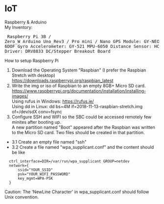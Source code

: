 # IoT
Raspberry &amp; Arduino<br>
My Inventory:  <pre>
    Raspberry Pi 3B / Zero_W
    Arduino Uno_Rev3 / Pro mini / Nano
    GPS Module: GY-NEO-6MV2
    3 Axis 6DOF Gyro Accelerometer: GY-521 MPU-6050
    Distance Sensor: HC-SR04
    Motor Driver: DRV8833 DC/Stepper Breakout Board
</pre>
How to setup Raspberry Pi 
1. Download the Operating System "Raspbian" (I prefer the Raspbian Stretch with desktop)<br>
https://downloads.raspberrypi.org/raspbian_latest 
2. Write the img or iso of Raspbian to an empty 8GB+ Micro SD card. <br>
https://www.raspberrypi.org/documentation/installation/installing-images/<br>
Using rufus in Windows: https://rufus.ie/<br>
Using dd in Linux: dd bs=4M if=2018-11-13-raspbian-stretch.img of=/dev/sdX conv=fsync
3. Configure SSH and WIFI so the SBC could be accessed remotely few minites after booting up.<br>
A new partition named "Boot" appeared after the Raspbian was written to the Micro SD card. Two files should be created in that partition. 
  - 3.1 Create an empty file named "ssh" 
  - 3.2 Create a file named "wpa_supplicant.conf" and the content should be like
```shell
  ctrl_interface=DIR=/var/run/wpa_supplicant GROUP=netdev
  network={
      ssid="YOUR_SSID"
      psk="YOUR_WIFI_PASSWORD"
      key_mgmt=WPA-PSK
  }
```
Caution: The 'NewLine Character' in wpa_supplicant.conf should follow Unix convention.  
